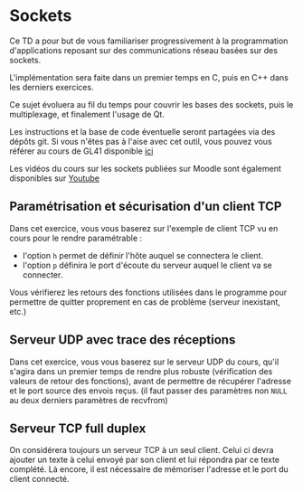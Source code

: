 # Sockets

Ce TD a pour but de vous familiariser progressivement à la programmation d'applications reposant sur des communications réseau basées sur des sockets.

L'implémentation sera faite dans un premier temps en C, puis en C++ dans les derniers exercices.

Ce sujet évoluera au fil du temps pour couvrir les bases des sockets, puis le multiplexage, et finalement l'usage de Qt.

Les instructions et la base de code éventuelle seront partagées via des dépôts git. Si vous n'êtes pas à l'aise avec cet outil, vous pouvez vous référer au cours de GL41 disponible [ici](https://www.youtube.com/watch?v=jJBODtE_Rts&list=PLNgzB9uJ0Ss58ZdoPk1vueOMYYdfBkKoS)

Les vidéos du cours sur les sockets publiées sur Moodle sont également disponibles sur [Youtube](https://www.youtube.com/watch?v=4goPrs4NtOk&list=PLNgzB9uJ0Ss4nsIBJV8j8XJwYzwV43nk2)

## Paramétrisation et sécurisation d'un client TCP

Dans cet exercice, vous vous baserez sur l'exemple de client TCP vu en cours pour le rendre paramétrable :

- l'option `h` permet de définir l'hôte auquel se connectera le client.
- l'option `p` définira le port d'écoute du serveur auquel le client va se connecter.

Vous vérifierez les retours des fonctions utilisées dans le programme pour permettre de quitter proprement en cas de problème (serveur inexistant, etc.)

## Serveur UDP avec trace des réceptions

Dans cet exercice, vous vous baserez sur le serveur UDP du cours, qu'il s'agira dans un premier temps de rendre plus robuste (vérification des valeurs de retour des fonctions), avant de permettre de récupérer l'adresse et le port source des envois reçus. (il faut passer des paramètres non `NULL` au deux derniers paramètres de recvfrom)

## Serveur TCP full duplex

On considérera toujours un serveur TCP à un seul client. Celui ci devra ajouter un texte à celui envoyé par son client et lui répondra par ce texte complété. Là encore, il est nécessaire de mémoriser l'adresse et le port du client connecté.

